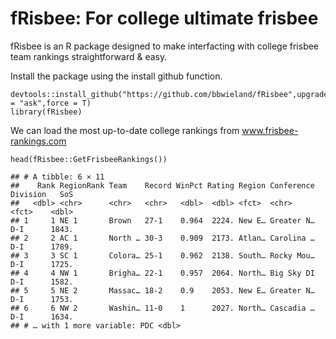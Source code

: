 # fRisbee: For college ultimate frisbee

fRisbee is an R package designed to make interfacting with college
frisbee team rankings straightforward & easy.

Install the package using the install github function.

    devtools::install_github("https://github.com/bbwieland/fRisbee",upgrade = "ask",force = T)
    library(fRisbee)

We can load the most up-to-date college rankings from
www.frisbee-rankings.com

    head(fRisbee::GetFrisbeeRankings())

    ## # A tibble: 6 × 11
    ##    Rank RegionRank Team    Record WinPct Rating Region Conference Division   SoS
    ##   <dbl> <chr>      <chr>   <chr>   <dbl>  <dbl> <fct>  <chr>      <fct>    <dbl>
    ## 1     1 NE 1       Brown   27-1    0.964  2224. New E… Greater N… D-I      1843.
    ## 2     2 AC 1       North … 30-3    0.909  2173. Atlan… Carolina … D-I      1789.
    ## 3     3 SC 1       Colora… 25-1    0.962  2138. South… Rocky Mou… D-I      1725.
    ## 4     4 NW 1       Brigha… 22-1    0.957  2064. North… Big Sky DI D-I      1582.
    ## 5     5 NE 2       Massac… 18-2    0.9    2053. New E… Greater N… D-I      1753.
    ## 6     6 NW 2       Washin… 11-0    1      2027. North… Cascadia … D-I      1634.
    ## # … with 1 more variable: PDC <dbl>
